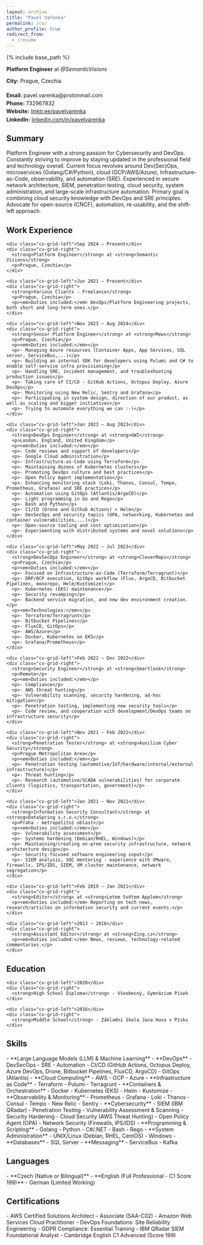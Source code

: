 ```yaml
---
layout: archive
title: "Pavel Vařenka"
permalink: /cv/
author_profile: true
redirect_from:
  - /resume
---
```


{% include base_path %}

<p style="margin-bottom: 0.5em; "><strong>Platform Engineer</strong> at <em>@SemanticVisions</em></p>
<p style="margin-bottom: 1.5em;"><strong>City:</strong> Prague, Czechia</p>

<ul style="list-style: none; padding-left: 0; margin-bottom: 2em;">
  <li style="margin-bottom: 0.3em;"><strong>Email:</strong> pavel.varenka@protonmail.com</li>
  <li style="margin-bottom: 0.3em;"><strong>Phone:</strong> 732967832</li>
  <li style="margin-bottom: 0.3em;"><strong>Website:</strong> <a href="https://linktr.ee/pavelvarenka">linktr.ee/pavelvarenka</a></li>
  <li style="margin-bottom: 0.3em;"><strong>LinkedIn:</strong> <a href="https://www.linkedin.com/in/pavelvarenka">linkedin.com/in/pavelvarenka</a></li>
</ul>

<section class="cv-section">
  <h2 class="cv-section-title">Summary</h2>
  <p>Platform Engineer with a strong passion for Cybersecurity and DevOps. Constantly striving to improve by staying updated in the professional field and technology overall. Current focus revolves around Dev(Sec)Ops, microservices (Golang/C#/Python), cloud (GCP/AWS/Azure), Infrastructure-as-Code, observability, and automation (SRE). Experienced in secure network architecture, SIEM, penetration testing, cloud security, system administration, and large-scale infrastructure automation. Primary goal is combining cloud security knowledge with DevOps and SRE principles. Advocate for open-source (CNCF), automation, re-usability, and the shift-left approach.</p>
</section>

<section class="cv-section">
  <h2 class="cv-section-title">Work Experience</h2>
  <div class="cv-grid">

    <div class="cv-grid-left">Sep 2024 – Present</div>
    <div class="cv-grid-right">
      <strong>Platform Engineer</strong> at <strong>Semantic Visions</strong>
      <p>Prague, Czechia</p>
    </div>

    <div class="cv-grid-left">Jun 2021 – Present</div>
    <div class="cv-grid-right">
      <strong>Various Clients - Freelance</strong>
      <p>Prague, Czechia</p>
      <p><em>Duties included:</em> DevOps/Platform Engineering projects, both short and long-term ones.</p>
    </div>

    <div class="cv-grid-left">Nov 2023 – Aug 2024</div>
    <div class="cv-grid-right">
      <strong>Senior Platform Engineer</strong> at <strong>Mews</strong>
      <p>Prague, Czechia</p>
      <p><em>Duties included:</em></p>
      <p>- Managing Azure resources (Container Apps, App Services, SQL server, ServiceBus,...)</p>
      <p>- Building an internal SDK for developers using Pulumi and C# to enable self-service infra provisioning</p>
      <p>- Handling SRE, incident management, and troubleshooting production issues</p>
      <p>- Taking care of CI/CD - GitHub Actions, Octopus Deploy, Azure DevOps</p>
      <p>- Monitoring using New Relic, Sentry and Grafana</p>
      <p>- Participating in system design, direction of our product, as well as scaling and bigger initiatives</p>
      <p>- Trying to automate everything we can :-)</p>
    </div>

    <div class="cv-grid-left">Jan 2023 – Aug 2023</div>
    <div class="cv-grid-right">
      <strong>DevOps Engineer</strong> at <strong>GWI</strong>
      <p>London, England, United Kingdom</p>
      <p><em>Duties included:</em></p>
      <p>- Code reviews and support of developers</p>
      <p>- Google Cloud administration</p>
      <p>- Infrastructure-as-Code using Terraform</p>
      <p>- Maintaining dozens of Kubernetes clusters</p>
      <p>- Promoting DevOps culture and best practices</p>
      <p>- Open Policy Agent implementation</p>
      <p>- Enhancing monitoring stack (Loki, Thanos, Consul, Tempo, Prometheus, Grafana) and SRE practices</p>
      <p>- Automation using GitOps (Atlantis/ArgoCD)</p>
      <p>- Light programming in Go and Rego</p>
      <p>- Bash and Python</p>
      <p>- CI/CD (Drone and Github Actions) + Helm</p>
      <p>- DevSecOps and security topics (OPA, networking, Kubernetes and container vulnerabilities,...)</p>
      <p>- Open-source tooling and cost optimization</p>
      <p>- Experimenting with distributed systems and novel solutions</p>
    </div>

    <div class="cv-grid-left">May 2022 – Jul 2023</div>
    <div class="cv-grid-right">
      <strong>DevSecOps Engineer</strong> at <strong>CleverMaps</strong>
      <p>Prague, Czechia</p>
      <p><em>Duties included:</em></p>
      <p>- Focused on Infrastructure-as-Code (Terraform/Terragrunt)</p>
      <p>- DRP/BCP execution, GitOps workflow (Flux, ArgoCD, Bitbucket Pipelines, monorepo, Helm/Kustomize)</p>
      <p>- Kubernetes (EKS) maintenance</p>
      <p>- Security revamping</p>
      <p>- Backend service migration, and new dev environment creation.</p>
      <p><em>Technologies:</em></p>
      <p>- Terraform/Terragrunt</p>
      <p>- Bitbucket Pipelines</p>
      <p>- FluxCD, GitOps</p>
      <p>- AWS/Azure</p>
      <p>- Docker, Kubernetes on EKS</p>
      <p>- Grafana/Prometheus</p>
    </div>

    <div class="cv-grid-left">Feb 2022 – Dec 2022</div>
    <div class="cv-grid-right">
      <strong>Security Engineer</strong> at <strong>Smartlook</strong>
      <p>Remote</p>
      <p><em>Duties included:</em></p>
      <p>- Compliance</p>
      <p>- AWS threat hunting</p>
      <p>- Vulnerability scanning, security hardening, ad-hoc mitigation</p>
      <p>- Penetration testing, implementing new security tools</p>
      <p>- Code review, and cooperation with development/DevOps teams on infrastructure security</p>
    </div>

    <div class="cv-grid-left">Nov 2021 – Feb 2022</div>
    <div class="cv-grid-right">
      <strong>Penetration Tester</strong> at <strong>Auxilium Cyber Security</strong>
      <p>Prague Metropolitan Area</p>
      <p><em>Duties included:</em></p>
      <p>- Penetration testing (automotive/IoT/hardware/internal/external infrastructure)</p>
      <p>- Threat hunting</p>
      <p>- Research (automotive/SCADA vulnerabilities) for corporate clients (logistics, transportation, government)</p>
    </div>

    <div class="cv-grid-left">Jan 2021 – Nov 2021</div>
    <div class="cv-grid-right">
      <strong>Information Security Consultant</strong> at <strong>DataSpring s.r.o.</strong>
      <p>Praha - metropolitní oblast</p>
      <p><em>Duties included:</em></p>
      <p>- Vulnerability assessment</p>
      <p>- Systems hardening (Debian/RHEL, Windows)</p>
      <p>- Maintaining/creating on-prem security infrastructure, network architecture design</p>
      <p>- Security-focused software engineering input</p>
      <p>- SIEM analysis, SOC mentoring - experience with VMware, firewalls, IPS/IDS, SIEM, VM cluster maintenance, network segregation</p>
    </div>

    <div class="cv-grid-left">Feb 2019 – Jan 2021</div>
    <div class="cv-grid-right">
      <strong>Editor</strong> at <strong>Letem Světem Applem</strong>
      <p><em>Duties included:</em> Reporting on tech news, research/articles on information security and current events.</p>
    </div>

    <div class="cv-grid-left">2013 – 2016</div>
    <div class="cv-grid-right">
      <strong>Assistant Editor</strong> at <strong>Zing.cz</strong>
      <p><em>Duties included:</em> News, reviews, technology-related commentaries.</p>
    </div>

  </div> 
</section>

<section class="cv-section">
  <h2 class="cv-section-title">Education</h2>
  <div class="cv-grid">

    <div class="cv-grid-left">2020</div>
    <div class="cv-grid-right">
      <strong>High School Diploma</strong> - Všeobecný, Gymnázium Písek
    </div>

    <div class="cv-grid-left">2016</div>
    <div class="cv-grid-right">
      <strong>Middle School</strong> - Základní škola Jana Husa v Písku
    </div>

  </div> 
</section>

<section class="cv-section">
<h2 class="cv-section-title">Skills</h2>
</section>
- **Large Language Models (LLM) & Machine Learning**
- **DevOps**
  - DevSecOps
  - SRE
  - Automation
  - CI/CD (GitHub Actions, Octopus Deploy, Azure DevOps, Drone, Bitbucket Pipelines, FluxCD, ArgoCD)
  - GitOps (Atlantis)
- **Cloud Computing**
  - AWS
  - GCP
  - Azure
- **Infrastructure as Code**
  - Terraform
  - Pulumi
  - Terragrunt
- **Containers & Orchestration**
  - Docker
  - Kubernetes (EKS)
  - Helm
  - Kustomize
- **Observability & Monitoring**
  - Prometheus
  - Grafana
  - Loki
  - Thanos
  - Consul
  - Tempo
  - New Relic
  - Sentry
- **Cybersecurity**
  - SIEM (IBM QRadar)
  - Penetration Testing
  - Vulnerability Assessment & Scanning
  - Security Hardening
  - Cloud Security (AWS Threat Hunting)
  - Open Policy Agent (OPA)
  - Network Security (Firewalls, IPS/IDS)
- **Programming & Scripting**
  - Golang
  - Python
  - C#/.NET
  - Bash
  - Rego
- **System Administration**
  - UNIX/Linux (Debian, RHEL, CentOS)
  - Windows
- **Databases**
  - SQL Server
- **Messaging**
  - ServiceBus
  - Kafka

<section class="cv-section">
<h2 class="cv-section-title">Languages</h2>
</section>
- **Czech (Native or Bilingual)**
- **English (Full Professional - C1 Score 199)**
- German (Limited Working)

<section class="cv-section">
<h2 class="cv-section-title">Certifications</h2>
</section>
- AWS Certified Solutions Architect – Associate (SAA-C02)
- Amazon Web Services Cloud Practitioner
- DevOps Foundations: Site Reliability Engineering
- GDPR Compliance: Essential Training
- IBM QRadar SIEM Foundational Analyst
- Cambridge English C1 Advanced (Score 199)
